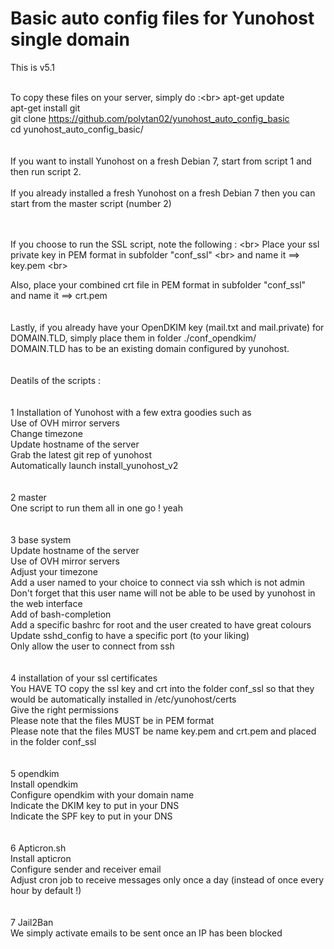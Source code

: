 # Basic auto config files for Yunohost single domain


This is v5.1<br>
<br>


To copy these files on your server, simply do :<br\>
apt-get update<br>
apt-get install git<br>
git clone https://github.com/polytan02/yunohost_auto_config_basic <br>
cd yunohost_auto_config_basic/<br>
<br>
<br>
If you want to install Yunohost on a fresh Debian 7, start from script 1 and then run script 2.
<br><br>
If you already installed a fresh Yunohost on a fresh Debian 7 then you can start from the master script (number 2)<br>
<br><br>

If you choose to run the SSL script, note the following : <br\>
Place your ssl private key in PEM format in subfolder "conf_ssl"  <br\>
and name it ==> key.pem <br\>

Also, place your combined crt file in PEM format in subfolder "conf_ssl"  <br>
and name it ==> crt.pem <br>
<br>
<br>
Lastly, if you already have your OpenDKIM key (mail.txt and mail.private) for DOMAIN.TLD, simply place them in folder ./conf_opendkim/ <br>
DOMAIN.TLD has to be an existing domain configured by yunohost.<br>
<br>
<br>
Deatils of the scripts :
<br>
<br>
<br>1 Installation of Yunohost with a few extra goodies such as
<br>Use of OVH mirror servers
<br>Change timezone
<br>Update hostname of the server
<br>Grab the latest git rep of yunohost
<br>Automatically launch install_yunohost_v2
<br><br>
<br>2 master
<br>One script to run them all in one go ! yeah
<br><br>
<br>3 base system
<br>Update hostname of the server
<br>Use of OVH mirror servers
<br>Adjust your timezone
<br>Add a user named to your choice to connect via ssh which is not admin
<br>Don't forget that this user name will not be able to be used by yunohost in the web interface
<br>Add of bash-completion
<br>Add a specific bashrc for root and the user created to have great colours
<br>Update sshd_config to have a specific port (to your liking)
<br>Only allow the user to connect from ssh
<br><br>
<br>4 installation of your ssl certificates
<br>You HAVE TO copy the ssl key and crt into the folder conf_ssl so that they would be automatically installed in /etc/yunohost/certs
<br>Give the right permissions
<br>Please note that the files MUST be in PEM format
<br>Please note that the files MUST be name key.pem and crt.pem and placed in the folder conf_ssl
<br><br>
<br>5 opendkim
<br>Install opendkim
<br>Configure opendkim with your domain name
<br>Indicate the DKIM key to put in your DNS
<br>Indicate the SPF key to put in your DNS
<br><br>
<br>6 Apticron.sh
<br>Install apticron
<br>Configure sender and receiver email
<br>Adjust cron job to receive messages only once a day (instead of once every hour by default !)
<br><br>
<br>7 Jail2Ban
<br>We simply activate emails to be sent once an IP has been blocked
<br>
